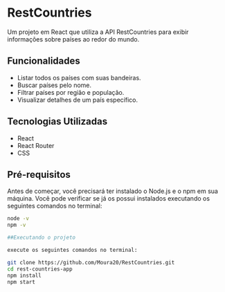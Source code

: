 # RestCountries

Um projeto em React que utiliza a API RestCountries para exibir informações sobre países ao redor do mundo.

## Funcionalidades

- Listar todos os países com suas bandeiras.
- Buscar países pelo nome.
- Filtrar países por região e população.
- Visualizar detalhes de um país específico.

## Tecnologias Utilizadas

- React
- React Router
- CSS

## Pré-requisitos

Antes de começar, você precisará ter instalado o Node.js e o npm em sua máquina. Você pode verificar se já os possui instalados executando os seguintes comandos no terminal:

```bash
node -v
npm -v

##Executando o projeto 

execute os seguintes comandos no terminal:

git clone https://github.com/Moura20/RestCountries.git
cd rest-countries-app
npm install
npm start
